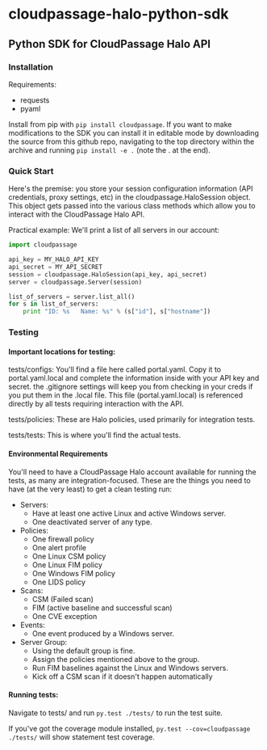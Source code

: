 # cloudpassage-halo-python-sdk

## Python SDK for CloudPassage Halo API

### Installation

Requirements:

* requests
* pyaml


Install from pip with ```pip install cloudpassage```.  If you want to make
modifications to the SDK you can install it in editable mode by downloading
the source from this github repo, navigating to the top directory within the
archive and running ```pip install -e .``` (note the . at the end).

### Quick Start

Here's the premise: you store your session configuration information (API
credentials, proxy settings, etc) in the cloudpassage.HaloSession object.
This object gets passed into the various class methods which allow you
to interact with the CloudPassage Halo API.

Practical example:
We'll print a list of all servers in our account:

```python
import cloudpassage

api_key = MY_HALO_API_KEY
api_secret = MY_API_SECRET
session = cloudpassage.HaloSession(api_key, api_secret)
server = cloudpassage.Server(session)

list_of_servers = server.list_all()
for s in list_of_servers:
    print "ID: %s   Name: %s" % (s["id"], s["hostname"])

```

### Testing

#### Important locations for testing:

  tests/configs: You'll find a file here called portal.yaml.  Copy it to
  portal.yaml.local and complete the information inside with your API key and
  secret.  the .gitignore settings will keep you from checking in your creds
  if you put them in the .local file.  This file (portal.yaml.local) is
  referenced directly by all tests requiring interaction with the API.

  tests/policies: These are Halo policies, used primarily for integration
  tests.

  tests/tests: This is where you'll find the actual tests.


#### Environmental Requirements

  You'll need to have a CloudPassage Halo account available for running the
  tests, as many are integration-focused.  These are the things you need to have
  (at the very least) to get a clean testing run:

  * Servers:
      * Have at least one active Linux and active Windows server.
      * One deactivated server of any type.
  * Policies:
      * One firewall policy
      * One alert profile
      * One Linux CSM policy
      * One Linux FIM policy
      * One Windows FIM policy
      * One LIDS policy
  * Scans:
      * CSM (Failed scan)
      * FIM (active baseline and successful scan)
      * One CVE exception
  * Events:
      * One event produced by a Windows server.
  * Server Group:
      * Using the default group is fine.
      * Assign the policies mentioned above to the group.
      * Run FIM baselines against the Linux and Windows servers.
      * Kick off a CSM scan if it doesn't happen automatically


#### Running tests:

  Navigate to tests/ and run ```py.test ./tests/``` to run the test suite.

  If you've got the coverage module
  installed, ```py.test --cov=cloudpassage ./tests/``` will show
  statement test coverage.
